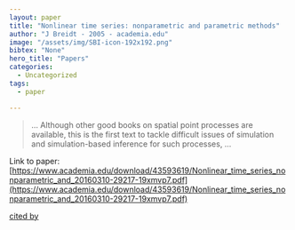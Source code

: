 ```yaml
---
layout: paper
title: "Nonlinear time series: nonparametric and parametric methods"
author: "J Breidt - 2005 - academia.edu"
image: "/assets/img/SBI-icon-192x192.png"
bibtex: "None"
hero_title: "Papers"
categories:
  - Uncategorized
tags:
  - paper

---
```

>… Although other good books on spatial point processes are available, this is the first text to tackle difficult issues of simulation and simulation-based inference for such processes, …

Link to paper: [https://www.academia.edu/download/43593619/Nonlinear_time_series_nonparametric_and_20160310-29217-19xmvp7.pdf](https://www.academia.edu/download/43593619/Nonlinear_time_series_nonparametric_and_20160310-29217-19xmvp7.pdf)

[cited by](https://scholar.google.com/scholar?cites=14567790211706228956&as_sdt=2005&sciodt=0,5&hl=en&num=20)
